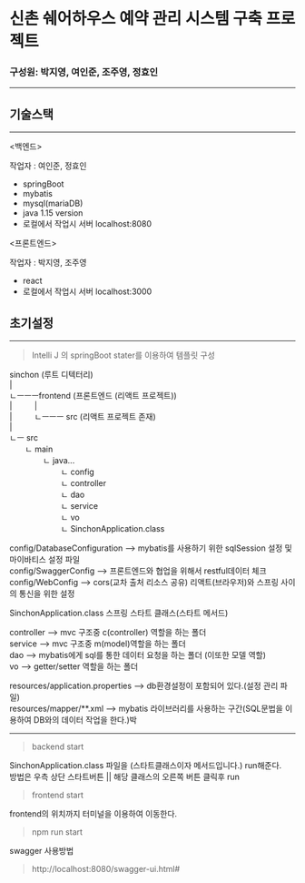 # 신촌 쉐어하우스 예약 관리 시스템 구축 프로젝트
### 구성원: 박지영, 여인준, 조주영, 정효인
___



## 기술스택
___

<백엔드>

작업자 : 여인준, 정효인
* springBoot
* mybatis
* mysql(mariaDB)
* java 1.15 version  
* 로컬에서 작업시 서버 localhost:8080


<프론트엔드>

작업자 : 박지영, 조주영 
* react
* 로컬에서 작업시 서버 localhost:3000

## 초기설정
___

> Intelli J 의 springBoot stater를 이용하여 템플릿 구성

sinchon (루트 디텍터리)  
|  
ㄴㅡㅡㅡfrontend (프론트엔드 (리액트 프로젝트))  
|&nbsp;&nbsp;&nbsp;&nbsp;&nbsp;&nbsp;&nbsp;&nbsp;&nbsp;         |  
|&nbsp;&nbsp;&nbsp;&nbsp;&nbsp;&nbsp;&nbsp;&nbsp;&nbsp;   ㄴㅡㅡㅡ src (리액트 프로젝트 존재)   
|  
ㄴㅡ src   
&nbsp;&nbsp;&nbsp;&nbsp;&nbsp;&nbsp;&nbsp;ㄴ   main  
&nbsp;&nbsp;&nbsp;&nbsp;&nbsp;&nbsp;&nbsp;&nbsp;&nbsp;&nbsp;&nbsp;&nbsp;&nbsp;&nbsp;&nbsp;ㄴ java...  
&nbsp;&nbsp;&nbsp;&nbsp;&nbsp;&nbsp;&nbsp;&nbsp;&nbsp;&nbsp;&nbsp;&nbsp;&nbsp;&nbsp;&nbsp;&nbsp;&nbsp;&nbsp;&nbsp;&nbsp;&nbsp;&nbsp;&nbsp;ㄴ config  
&nbsp;&nbsp;&nbsp;&nbsp;&nbsp;&nbsp;&nbsp;&nbsp;&nbsp;&nbsp;&nbsp;&nbsp;&nbsp;&nbsp;&nbsp;&nbsp;&nbsp;&nbsp;&nbsp;&nbsp;&nbsp;&nbsp;&nbsp;ㄴ controller  
&nbsp;&nbsp;&nbsp;&nbsp;&nbsp;&nbsp;&nbsp;&nbsp;&nbsp;&nbsp;&nbsp;&nbsp;&nbsp;&nbsp;&nbsp;&nbsp;&nbsp;&nbsp;&nbsp;&nbsp;&nbsp;&nbsp;&nbsp;ㄴ dao  
&nbsp;&nbsp;&nbsp;&nbsp;&nbsp;&nbsp;&nbsp;&nbsp;&nbsp;&nbsp;&nbsp;&nbsp;&nbsp;&nbsp;&nbsp;&nbsp;&nbsp;&nbsp;&nbsp;&nbsp;&nbsp;&nbsp;&nbsp;ㄴ service    
&nbsp;&nbsp;&nbsp;&nbsp;&nbsp;&nbsp;&nbsp;&nbsp;&nbsp;&nbsp;&nbsp;&nbsp;&nbsp;&nbsp;&nbsp;&nbsp;&nbsp;&nbsp;&nbsp;&nbsp;&nbsp;&nbsp;&nbsp;ㄴ vo  
&nbsp;&nbsp;&nbsp;&nbsp;&nbsp;&nbsp;&nbsp;&nbsp;&nbsp;&nbsp;&nbsp;&nbsp;&nbsp;&nbsp;&nbsp;&nbsp;&nbsp;&nbsp;&nbsp;&nbsp;&nbsp;&nbsp;&nbsp;ㄴ SinchonApplication.class  

config/DatabaseConfiguration  --> mybatis를 사용하기 위한 sqlSession 설정 및 마이바티스 설정 파일  
config/SwaggerConfig --> 프론트엔드와 협업을 위해서 restful데이터 체크  
config/WebConfig --> cors(교차 출처 리소스 공유) 리액트(브라우저)와 스프링 사이의 통신을 위한 설정  

SinchonApplication.class 스프링 스타트 클래스(스타트 메서드)


controller --> mvc 구조중 c(controller) 역할을 하는 폴더  
service --> mvc 구조중 m(model)역할을 하는 폴더  
dao --> mybatis에게 sql를 통한 데이터 요청을 하는 폴더 (이또한 모델 역할)  
vo --> getter/setter 역할을 하는 폴더  
  
resources/application.properties --> db환경설정이 포함되어 있다.(설정 관리 파일)  
resources/mapper/**.xml --> mybatis 라이브러리를 사용하는 구간(SQL문법을 이용하여 DB와의 데이터 작업을 한다.)박

___

> backend start
 
 SinchonApplication.class 파일을 (스타트클래스이자 메서드입니다.) run해준다.  
 방법은 우측 상단 스타트버튼 || 해당 클래스의 오른쪽 버튼 클릭후 run
 
> frontend start

frontend의 위치까지 터미널을 이용하여 이동한다.   

> npm run start

 swagger 사용방법

> http://localhost:8080/swagger-ui.html#